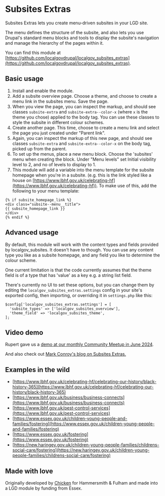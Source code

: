 # Subsites Extras 

Subsites Extras lets you create menu-driven subsites in your LGD site. 

The menu defines the structure of the subsite, and also lets you use Drupal's standard menu blocks and tools to display the subsite's navigation and manage the hierarchy of the pages within it.

You can find this module at [https://github.com/localgovdrupal/localgov_subsites_extras](https://github.com/localgovdrupal/localgov_subsites_extras).

## Basic usage

1. Install and enable the module.
2. Add a subsite overview page. Choose a theme, and choose to create a menu link in the subsites menu. Save the page.
3. When you view the page, you can inspect the markup, and should see classes `subsite-extra` and `subsite-extra--color-x` (where `x` is the theme you chose) applied to the body tag. You can use these classes to style the subsite in different colour schemes.
4. Create another page. This time, choose to create a menu link and select the page you just created under "Parent link".
5. Again, you can inspect the markup of this new page, and should see classes `subsite-extra` and `subsite-extra--color-x` on the body tag, picked up from the parent.
6. To set up the menus, place a new menu block. Choose the 'subsites' menu when creating the block. Under "Menu levels" set Initial visibility level to 2, and no of levels to display to 1.
7. This module will add a variable into the menu template for the subsite homepage when you're in a subsite. (e.g. this is the link styled like a house on [https://www.lbhf.gov.uk/celebrating-hf](https://www.lbhf.gov.uk/celebrating-hf)). To make use of this, add the following to your menu template:

```twig
{% if subsite_homepage_link %}
<div class="subsite--menu__title">
{{ subsite_homepage_link }}
</div>
{% endif %}
```

## Advanced usage

By default, this module will work with the content types and fields provided by localgov_subsites. It doesn't have to though. You can use any content type you like as a subsite homepage, and any field you like to determine the colour scheme. 

One current limitation is that the code currently assumes that the theme field is of a type that has 'value' as a key e.g. a string list field.

There's currently no UI to set these options, but you can change them by editing the `localgov_subsites_extras.settings` config in your site's exported config, then importing, or overriding it in `settings.php` like this:

```
$config['localgov_subsites_extras.settings'] = [
  'subsite_types' => ['localgov_subsites_overview'],
  'theme_field' => 'localgov_subsites_theme',
];
```

## Video demo

Rupert gave us a [demo at our monthly Community Meetup in June 2024](https://youtu.be/rCREsyceNBw?si=VStYnJHetCs0Mpmf&t=1355).
 
And also check out [Mark Conroy's blog on Subsites Extras.](https://mark.ie/blog/using-the-localgov-drupal-subsites-extras-module/)


## Examples in the wild 

* [https://www.lbhf.gov.uk/celebrating-hf/celebrating-our-history/black-history-365](https://www.lbhf.gov.uk/celebrating-hf/celebrating-our-history/black-history-365)
* [https://www.lbhf.gov.uk/business/business-connects](https://www.lbhf.gov.uk/business/business-connects)
* [https://www.lbhf.gov.uk/pest-control-services](https://www.lbhf.gov.uk/pest-control-services)
* [https://www.essex.gov.uk/children-young-people-and-families/fostering](https://www.essex.gov.uk/children-young-people-and-families/fostering)
* [https://www.essex.gov.uk/fostering](https://www.essex.gov.uk/fostering)
* [https://new.haringey.gov.uk/children-young-people-families/childrens-social-care/fostering](https://new.haringey.gov.uk/children-young-people-families/childrens-social-care/fostering)


## Made with love

Originally developed by [Chicken](https://wearechicken.co.uk/) for Hammersmith & Fulham and made into a LGD module by funding from Essex.
